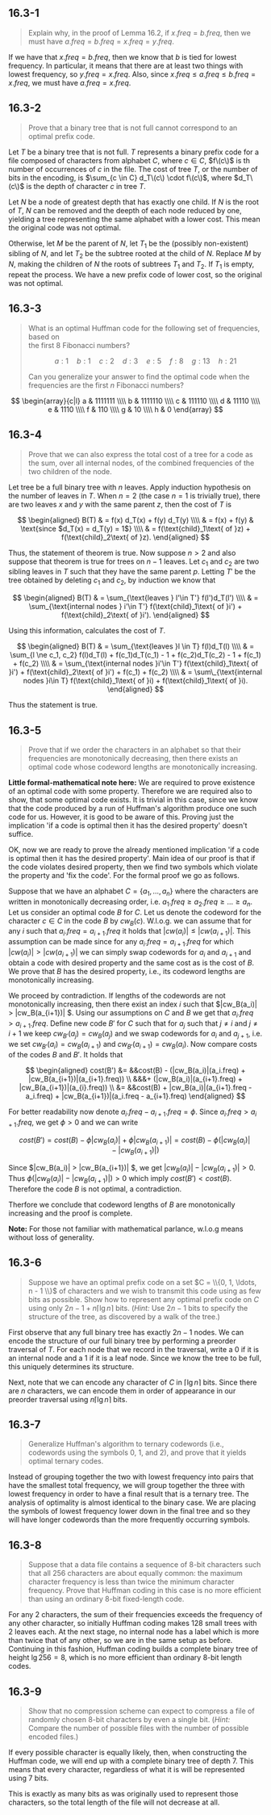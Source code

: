 ## 16.3-1

> Explain why, in the proof of Lemma 16.2, if $x.freq = b.freq$, then we must have $a.freq = b.freq = x.freq = y.freq$.

If we have that $x.freq = b.freq$, then we know that $b$ is tied for lowest frequency. In particular, it means that there are at least two things with lowest frequency, so $y.freq = x.freq$. Also, since $x.freq \le a.freq \le b.freq = x.freq$, we must have $a.freq = x.freq$.

## 16.3-2

> Prove that a binary tree that is not full cannot correspond to an optimal prefix code.

Let $T$ be a binary tree that is not full. $T$ represents a binary prefix code for a file composed of characters from alphabet $C$, where $c \in C$, $f\(c\)$ is th number of occurrences of $c$ in the file. The cost of tree $T$, or the number of bits in the encoding, is $\sum_{c \in C} d_T\(c\) \cdot f\(c\)$, where $d_T\(c\)$ is the depth of character $c$ in tree $T$.

Let $N$ be a node of greatest depth that has exactly one child. If $N$ is the root of $T$, $N$ can be removed and the deepth of each node reduced by one, yielding a tree representing the same alphabet with a lower cost. This mean the original code was not optimal.

Otherwise, let $M$ be the parent of $N$, let $T_1$ be the (possibly non-existent) sibling of $N$, and let $T_2$ be the subtree rooted at the child of $N$. Replace $M$ by $N$, making the children of $N$ the roots of subtrees $T_1$ and $T_2$. If $T_1$ is empty, repeat the process. We have a new prefix code of lower cost, so the original was not optimal.

## 16.3-3

> What is an optimal Huffman code for the following set of frequencies, based on  
> the first $8$ Fibonacci numbers?
>
> $$a:1 \quad b:1 \quad c:2 \quad d:3 \quad e:5 \quad f:8 \quad g:13 \quad h:21$$
>
> Can you generalize your answer to find the optimal code when the frequencies are the first $n$ Fibonacci numbers?

$$
\begin{array}{c|l}
a & 1111111 \\\\
b & 1111110 \\\\
c & 111110 \\\\
d & 11110 \\\\
e & 1110 \\\\
f & 110 \\\\
g & 10 \\\\
h & 0
\end{array}
$$

## 16.3-4

> Prove that we can also express the total cost of a tree for a code as the sum, over all internal nodes, of the combined frequencies of the two children of the node.

Let tree be a full binary tree with $n$ leaves. Apply induction hypothesis on the number of leaves in $T$. When $n = 2$ (the case $n = 1$ is trivially true), there are two leaves $x$ and $y$ with the same parent $z$, then the cost of $T$ is

$$
\begin{aligned}
B(T) & = f(x) d_T(x) + f(y) d_T(y) \\\\
     & = f(x) + f(y) & \text{since $d_T(x) = d_T(y) = 1$}  \\\\
     & = f(\text{child}_1\text{ of }z) + f(\text{child}_2\text{ of }z).
\end{aligned}
$$

Thus, the statement of theorem is true. Now suppose $n > 2$ and also suppose that theorem is true for trees on $n - 1$ leaves.
Let $c_1$ and $c_2$ are two sibling leaves in $T$ such that they have the same parent $p$. Letting $T'$ be the tree obtained by deleting $c_1$ and $c_2$, by induction we know that

$$
\begin{aligned}
B(T) & = \sum_{\text{leaves } l'\in T'} f(l')d_T(l') \\\\
     & = \sum_{\text{internal nodes } i'\in T'} f(\text{child}_1\text{ of }i') + f(\text{child}_2\text{ of }i').
\end{aligned}
$$

Using this information, calculates the cost of $T$.

$$
\begin{aligned}
B(T) & = \sum_{\text{leaves }l \in T} f(l)d_T(l) \\\\
     & = \sum_{l \ne c_1, c_2} f(l)d_T(l) + f(c_1)d_T(c_1) - 1 + f(c_2)d_T(c_2) - 1 + f(c_1) + f(c_2) \\\\
     & = \sum_{\text{internal nodes }i'\in T'} f(\text{child}_1\text{ of }i') + f(\text{child}_2\text{ of }i') + f(c_1) + f(c_2) \\\\
     & = \sum\_{\text{internal nodes }i\in T} f(\text{child}_1\text{ of }i) + f(\text{child}_1\text{ of }i).
\end{aligned}
$$

Thus the statement is true.

## 16.3-5

> Prove that if we order the characters in an alphabet so that their frequencies are monotonically decreasing, then there exists an optimal code whose codeword lengths are monotonically increasing.

**Little formal-mathematical note here:** We are required to prove existence of an optimal code with some property. Therefore we are required also to show, that some optimal code exists. It is trivial in this case, since we know that the code produced by a run of Huffman's algorithm produce one such code for us. However, it is good to be aware of this. Proving just the implication 'if a code is optimal then it has the desired property' doesn't suffice.

OK, now we are ready to prove the already mentioned implication 'if a code is optimal then it has the desired property'. Main idea of our proof is that if the code violates desired property, then we find two symbols which violate the property and 'fix the code'. For the formal proof we go as follows.

Suppose that we have an alphabet $C = \{ a_1, \ldots, a_n \}$ where the characters are written in monotonically decreasing order, i.e. $a_1.freq \geq a_2.freq \geq \ldots \geq a_n$. Let us consider an optimal code $B$ for $C$. Let us denote the codeword for the character $c \in C$ in the code $B$ by $cw_B(c)$. W.l.o.g. we can assume that for any $i$ such that $a_i.freq = a_{i+1}.freq$ it holds that $|cw(a_i)| \leq |cw(a_{i+1})|$. This assumption can be made since for any $a_i.freq = a_{i+1}.freq$ for which $|cw(a_i)| > |cw(a_{i+1})|$ we can simply swap codewords for $a_i$ and $a_{i+1}$ and obtain a code with desired property and the same cost as is the cost of $B$. We prove that $B$ has the desired property, i.e., its codeword lengths are monotonically increasing.

We proceed by contradiction. If lengths of the codewords are not monotonically increasing, then there exist an index $i$ such that $|cw_B(a_i)| > |cw_B(a_{i+1})| $. Using our assumptions on $C$ and $B$ we get that $a_i.freq > a_{i+1}.freq$. Define new code $B'$ for $C$ such that for $a_j$ such that $j \neq i$ and $j \neq i+1$ we keep $cw_{B'}(a_j) = cw_B(a_j)$ and we swap codewords for $a_i$ and $a_{j+1}$, i.e. we set $cw_{B'}(a_i) = cw_{B}(a_{i+1})$ and $cw_{B'}(a_{i+1}) = cw_{B}(a_{i})$. Now compare costs of the codes $B$ and $B'$. It holds that

$$
\begin{aligned}
cost(B') &= &&cost(B) - (|cw_B(a_i)|(a_i.freq) + |cw_B(a_{i+1})|(a_{i+1}.freq)) \\
&&&+ (|cw_B(a_i)|(a_{i+1}.freq) + |cw_B(a_{i+1})|(a_{i}.freq)) \\
&= &&cost(B) + |cw_B(a_i)|(a_{i+1}.freq - a_i.freq) + |cw_B(a_{i+1})|(a_i.freq - a_{i+1}.freq)
\end{aligned}
$$

For better readability now denote $a_i.freq - a_{i+1}.freq = \phi$. Since $a_i.freq > a_{i+1}.freq$, we get $\phi > 0$ and we can write

$$ cost(B') = cost(B) - \phi|cw_B(a_i)| + \phi|cw_B(a_{i+1})| = cost(B) - \phi(|cw_B(a_i)| - |cw_B(a_{i+1})|) $$

Since $|cw_B(a_i)| > |cw_B(a_{i+1})| $, we get $|cw_B(a_i)| - |cw_B(a_{i+1})| > 0$. Thus $\phi(|cw_B(a_i)| - |cw_B(a_{i+1})|) > 0$ which imply $cost(B') < cost(B)$. Therefore the code $B$ is not optimal, a contradiction.

Therfore we conclude that codeword lengths of $B$ are monotonically increasing and the proof is complete.

**Note:** For those not familiar with mathematical parlance, w.l.o.g means without loss of generality.

## 16.3-6

> Suppose we have an optimal prefix code on a set $C = \\{0, 1, \ldots, n - 1 \\}$ of characters and we wish to transmit this code using as few bits as possible. Show how to represent any optimal prefix code on $C$ using only $2n - 1 + n \lceil \lg n \rceil$ bits. ($\textit{Hint:}$ Use $2n - 1$ bits to specify the structure of the tree, as discovered by a walk of the tree.)

First observe that any full binary tree has exactly $2n - 1$ nodes. We can encode the structure of our full binary tree by performing a preorder traversal of $T$.
For each node that we record in the traversal, write a $0$ if it is an internal node and a $1$ if it is a leaf node. Since we know the tree to be full, this uniquely determines its structure.

Next, note that we can encode any character of $C$ in $\lceil \lg n \rceil$ bits. Since there are $n$ characters, we can encode them in order of appearance in our preorder traversal using $n\left\lceil \lg n \right\rceil$ bits.

## 16.3-7

> Generalize Huffman's algorithm to ternary codewords (i.e., codewords using the symbols $0$, $1$, and $2$), and prove that it yields optimal ternary codes.

Instead of grouping together the two with lowest frequency into pairs that have the smallest total frequency, we will group together the three with lowest frequency in order to have a final result that is a ternary tree. The analysis of optimality is almost identical to the binary case. We are placing the symbols of lowest frequency lower down in the final tree and so they will have longer codewords than the more frequently occurring symbols.

## 16.3-8

> Suppose that a data file contains a sequence of $8$-bit characters such that all $256$ characters are about equally common: the maximum character frequency is less than twice the minimum character frequency. Prove that Huffman coding in this case is no more efficient than using an ordinary $8$-bit fixed-length code.

For any $2$ characters, the sum of their frequencies exceeds the frequency of any other character, so initially Huffman coding makes $128$ small trees with $2$ leaves each. At the next stage, no internal node has a label which is more than twice that of any other, so we are in the same setup as before. Continuing in this fashion, Huffman coding builds a complete binary tree of height $\lg 256 = 8$, which is no more efficient than ordinary $8$-bit length codes.

## 16.3-9

> Show that no compression scheme can expect to compress a file of randomly chosen $8$-bit characters by even a single bit. ($\textit{Hint:}$ Compare the number of possible files with the number of possible encoded files.)

If every possible character is equally likely, then, when constructing the Huffman code, we will end up with a complete binary tree of depth $7$. This means that every character, regardless of what it is will be represented using $7$ bits.

This is exactly as many bits as was originally used to represent those characters,
so the total length of the file will not decrease at all.
